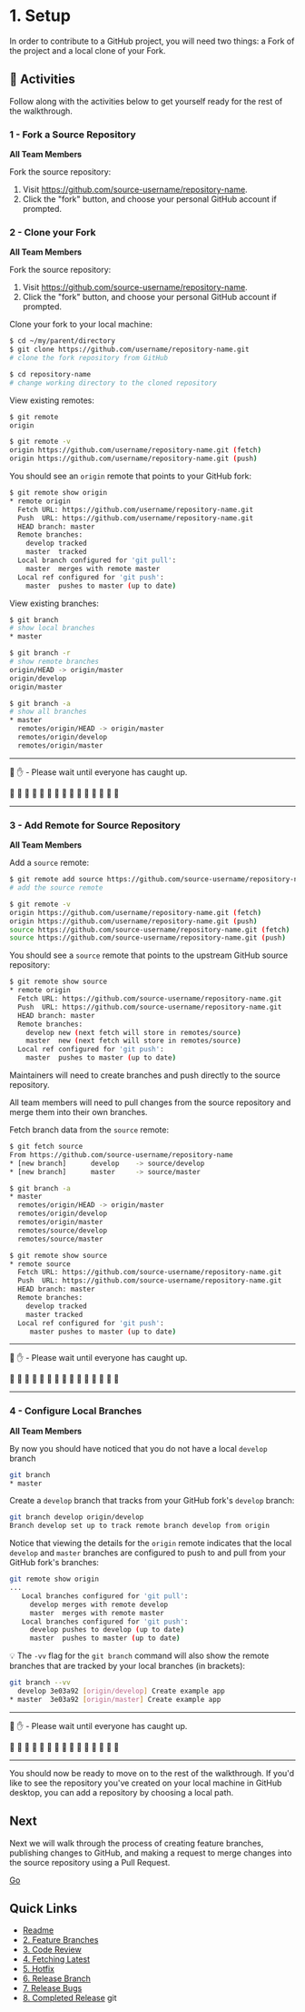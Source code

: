 # 1. Setup

In order to contribute to a GitHub project, you will need two things: a Fork of the project and a local clone of your Fork.

## :running: Activities

Follow along with the activities below to get yourself ready for the rest of the walkthrough.


### 1 - Fork a Source Repository

__All Team Members__

Fork the source repository:
   1. Visit https://github.com/source-username/repository-name.
   2. Click the "fork" button, and choose your personal GitHub account if prompted.


### 2 - Clone your Fork

__All Team Members__

Fork the source repository:
   1. Visit https://github.com/source-username/repository-name.
   2. Click the "fork" button, and choose your personal GitHub account if prompted.

Clone your fork to your local machine:
```sh
$ cd ~/my/parent/directory
$ git clone https://github.com/username/repository-name.git
# clone the fork repository from GitHub

$ cd repository-name
# change working directory to the cloned repository
```

View existing remotes:
```sh
$ git remote
origin

$ git remote -v
origin https://github.com/username/repository-name.git (fetch)
origin https://github.com/username/repository-name.git (push)
```

You should see an `origin` remote that points to your GitHub fork:
```sh
$ git remote show origin
* remote origin
  Fetch URL: https://github.com/username/repository-name.git
  Push  URL: https://github.com/username/repository-name.git
  HEAD branch: master
  Remote branches:
    develop tracked
    master  tracked
  Local branch configured for 'git pull':
    master  merges with remote master
  Local ref configured for 'git push':
    master  pushes to master (up to date)
```

View existing branches:
```sh
$ git branch
# show local branches
* master

$ git branch -r
# show remote branches
origin/HEAD -> origin/master
origin/develop
origin/master

$ git branch -a
# show all branches
* master
  remotes/origin/HEAD -> origin/master
  remotes/origin/develop
  remotes/origin/master
```

---

:cop: :raised_hand: - Please wait until everyone has caught up.

:construction: :construction: :construction: :construction: :construction: :construction: :construction: :construction: :construction: :construction: :construction: :construction: :construction: :construction: :construction:

---

### 3 - Add Remote for Source Repository

__All Team Members__

Add a `source` remote:
```sh
$ git remote add source https://github.com/source-username/repository-name.git
# add the source remote

$ git remote -v
origin https://github.com/username/repository-name.git (fetch)
origin https://github.com/username/repository-name.git (push)
source https://github.com/source-username/repository-name.git (fetch)
source https://github.com/source-username/repository-name.git (push)
```

You should see a `source` remote that points to the upstream GitHub source repository:
```sh
$ git remote show source
* remote origin
  Fetch URL: https://github.com/source-username/repository-name.git
  Push  URL: https://github.com/source-username/repository-name.git
  HEAD branch: master
  Remote branches:
    develop new (next fetch will store in remotes/source)
    master  new (next fetch will store in remotes/source)
  Local ref configured for 'git push':
    master  pushes to master (up to date)
```

Maintainers will need to create branches and push directly to the source repository.

All team members will need to pull changes from the source repository and merge them into
their own branches.

Fetch branch data from the `source` remote:
```sh
$ git fetch source
From https://github.com/source-username/repository-name
* [new branch]      develop    -> source/develop
* [new branch]      master     -> source/master

$ git branch -a
* master
  remotes/origin/HEAD -> origin/master
  remotes/origin/develop
  remotes/origin/master
  remotes/source/develop
  remotes/source/master

$ git remote show source
* remote source
  Fetch URL: https://github.com/source-username/repository-name.git
  Push  URL: https://github.com/source-username/repository-name.git
  HEAD branch: master
  Remote branches:
    develop tracked
    master tracked
  Local ref configured for 'git push':
     master pushes to master (up to date)
```

---

:cop: :raised_hand: - Please wait until everyone has caught up.

:construction: :construction: :construction: :construction: :construction: :construction: :construction: :construction: :construction: :construction: :construction: :construction: :construction: :construction: :construction:

---

### 4 - Configure Local Branches

__All Team Members__

By now you should have noticed that you do not have a local `develop` branch
```sh
git branch
* master
```

Create a `develop` branch that tracks from your GitHub fork's `develop` branch:
```sh
git branch develop origin/develop
Branch develop set up to track remote branch develop from origin
```

Notice that viewing the details for the `origin` remote indicates that the local `develop` and `master` branches are configured to push to and pull from your GitHub fork's branches:
```sh
git remote show origin
...
   Local branches configured for 'git pull':
     develop merges with remote develop
     master  merges with remote master
   Local branches configured for 'git push':
     develop pushes to develop (up to date)
     master  pushes to master (up to date)
```

:bulb: The `-vv` flag for the `git branch` command will also show the remote branches that are tracked by your local branches (in brackets):
```sh
git branch --vv
  develop 3e03a92 [origin/develop] Create example app
* master  3e03a92 [origin/master] Create example app
```

---

:cop: :raised_hand: - Please wait until everyone has caught up.

:construction: :construction: :construction: :construction: :construction: :construction: :construction: :construction: :construction: :construction: :construction: :construction: :construction: :construction: :construction:

---

You should now be ready to move on to the rest of the walkthrough. If you'd like to see the repository you've created on your local machine in GitHub desktop, you can add a repository by choosing a local path.

## Next

Next we will walk through the process of creating feature branches, publishing changes to GitHub, and making a request to merge changes into the source repository using a Pull Request.

[Go](2-feature-branches.md)

## Quick Links

- [Readme](../readme.md)
- [2. Feature Branches](2-feature-branches.md)
- [3. Code Review](3-code-review.md)
- [4. Fetching Latest](4-fetching-latest.md)
- [5. Hotfix](5-hotfix.md)
- [6. Release Branch](6-release-branch.md)
- [7. Release Bugs](7-release-bugs.md)
- [8. Completed Release](8-completed-release.md)
git